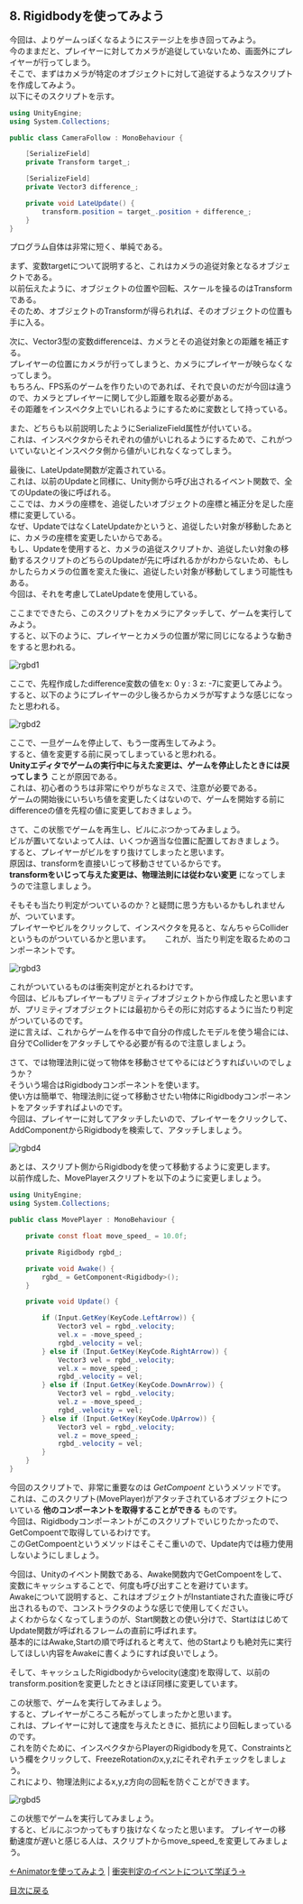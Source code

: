 ## 8. Rigidbodyを使ってみよう

今回は、よりゲームっぽくなるようにステージ上を歩き回ってみよう。  
今のままだと、プレイヤーに対してカメラが追従していないため、画面外にプレイヤーが行ってしまう。  
そこで、まずはカメラが特定のオブジェクトに対して追従するようなスクリプトを作成してみよう。  
以下にそのスクリプトを示す。  

````cs
using UnityEngine;
using System.Collections;

public class CameraFollow : MonoBehaviour {

    [SerializeField]
    private Transform target_;

    [SerializeField]
    private Vector3 difference_;

    private void LateUpdate() {
        transform.position = target_.position + difference_;
    }
}
````

プログラム自体は非常に短く、単純である。  

まず、変数targetについて説明すると、これはカメラの追従対象となるオブジェクトである。  
以前伝えたように、オブジェクトの位置や回転、スケールを操るのはTransformである。  
そのため、オブジェクトのTransformが得られれば、そのオブジェクトの位置も手に入る。  

次に、Vector3型の変数differenceは、カメラとその追従対象との距離を補正する。  
プレイヤーの位置にカメラが行ってしまうと、カメラにプレイヤーが映らなくなってしまう。  
もちろん、FPS系のゲームを作りたいのであれば、それで良いのだが今回は違うので、カメラとプレイヤーに関して少し距離を取る必要がある。  
その距離をインスペクタ上でいじれるようにするために変数として持っている。  

また、どちらも以前説明したようにSerializeField属性が付いている。  
これは、インスペクタからそれぞれの値がいじれるようにするためで、これがついていないとインスペクタ側から値がいじれなくなってしまう。  

最後に、LateUpdate関数が定義されている。  
これは、以前のUpdateと同様に、Unity側から呼び出されるイベント関数で、全てのUpdateの後に呼ばれる。  
ここでは、カメラの座標を、追従したいオブジェクトの座標と補正分を足した座標に変更している。  
なぜ、UpdateではなくLateUpdateかというと、追従したい対象が移動したあとに、カメラの座標を変更したいからである。  
もし、Updateを使用すると、カメラの追従スクリプトか、追従したい対象の移動するスクリプトのどちらのUpdateが先に呼ばれるかがわからないため、もしかしたらカメラの位置を変えた後に、追従したい対象が移動してしまう可能性もある。  
今回は、それを考慮してLateUpdateを使用している。

ここまでできたら、このスクリプトをカメラにアタッチして、ゲームを実行してみよう。  
すると、以下のように、プレイヤーとカメラの位置が常に同じになるような動きをすると思われる。  

![rgbd1](../Images/rgbd1.png)

ここで、先程作成したdifference変数の値をx: 0 y : 3 z: -7に変更してみよう。  
すると、以下のようにプレイヤーの少し後ろからカメラが写すような感じになったと思われる。  

![rgbd2](../Images/rgbd2.png)

ここで、一旦ゲームを停止して、もう一度再生してみよう。  
すると、値を変更する前に戻ってしまっていると思われる。  
**Unityエディタでゲームの実行中に与えた変更は、ゲームを停止したときには戻ってしまう** ことが原因である。  
これは、初心者のうちは非常にやりがちなミスで、注意が必要である。  
ゲームの開始後にいちいち値を変更したくはないので、ゲームを開始する前にdifferenceの値を先程の値に変更しておきましょう。　　

さて、この状態でゲームを再生し、ビルにぶつかってみましょう。  
ビルが置いてないよって人は、いくつか適当な位置に配置しておきましょう。  
すると、プレイヤーがビルをすり抜けてしまったと思います。  
原因は、transformを直接いじって移動させているからです。  
**transformをいじって与えた変更は、物理法則には従わない変更** になってしまうので注意しましょう。  

そもそも当たり判定がついているのか？と疑問に思う方もいるかもしれませんが、ついています。  
プレイヤーやビルをクリックして、インスペクタを見ると、なんちゃらColliderというものがついているかと思います。　　
これが、当たり判定を取るためのコンポーネントです。

![rgbd3](../Images/rgbd3.png)

これがついているものは衝突判定がとれるわけです。  
今回は、ビルもプレイヤーもプリミティブオブジェクトから作成したと思いますが、プリミティブオブジェクトには最初からその形に対応するように当たり判定がついているのです。  
逆に言えば、これからゲームを作る中で自分の作成したモデルを使う場合には、自分でColliderをアタッチしてやる必要が有るので注意しましょう。  

さて、では物理法則に従って物体を移動させてやるにはどうすればいいのでしょうか？  
そういう場合はRigidbodyコンポーネントを使います。  
使い方は簡単で、物理法則に従って移動させたい物体にRigidbodyコンポーネントをアタッチすればよいのです。  
今回は、プレイヤーに対してアタッチしたいので、プレイヤーをクリックして、AddComponentからRigidbodyを検索して、アタッチしましょう。  

![rgbd4](../Images/rgbd4.png)

あとは、スクリプト側からRigidbodyを使って移動するように変更します。  
以前作成した、MovePlayerスクリプトを以下のように変更しましょう。

````cs
using UnityEngine;
using System.Collections;

public class MovePlayer : MonoBehaviour {

    private const float move_speed_ = 10.0f;

    private Rigidbody rgbd_;

    private void Awake() {
        rgbd_ = GetComponent<Rigidbody>();
    }

    private void Update() {

        if (Input.GetKey(KeyCode.LeftArrow)) {
            Vector3 vel = rgbd_.velocity;
            vel.x = -move_speed_;
            rgbd_.velocity = vel;
        } else if (Input.GetKey(KeyCode.RightArrow)) {
            Vector3 vel = rgbd_.velocity;
            vel.x = move_speed_;
            rgbd_.velocity = vel;
        } else if (Input.GetKey(KeyCode.DownArrow)) {
            Vector3 vel = rgbd_.velocity;
            vel.z = -move_speed_;
            rgbd_.velocity = vel;
        } else if (Input.GetKey(KeyCode.UpArrow)) {
            Vector3 vel = rgbd_.velocity;
            vel.z = move_speed_;
            rgbd_.velocity = vel;
        }
    }
}
````

今回のスクリプトで、非常に重要なのは *GetCompoent* というメソッドです。  
これは、このスクリプト(MovePlayer)がアタッチされているオブジェクトについている **他のコンポーネントを取得することができる** ものです。  
今回は、Rigidbodyコンポーネントがこのスクリプトでいじりたかったので、GetCompoentで取得しているわけです。  
このGetCompoentというメソッドはそこそこ重いので、Update内では極力使用しないようにしましょう。  

今回は、Unityのイベント関数である、Awake関数内でGetCompoentをして、変数にキャッシュすることで、何度も呼び出すことを避けています。  
Awakeについて説明すると、これはオブジェクトがInstantiateされた直後に呼び出されるもので、コンストラクタのような感じで使用してください。  
よくわからなくなってしまうのが、Start関数との使い分けで、StartははじめてUpdate関数が呼ばれるフレームの直前に呼ばれます。  
基本的にはAwake,Startの順で呼ばれると考えて、他のStartよりも絶対先に実行してほしい内容をAwakeに書くようにすれば良いでしょう。

そして、キャッシュしたRigidbodyからvelocity(速度)を取得して、以前のtransform.positionを変更したときとほぼ同様に変更しています。  

この状態で、ゲームを実行してみましょう。  
すると、プレイヤーがころころ転がってしまったかと思います。  
これは、プレイヤーに対して速度を与えたときに、抵抗により回転しまっているのです。  
これを防ぐために、インスペクタからPlayerのRigidbodyを見て、Constraintsという欄をクリックして、FreezeRotationのx,y,zにそれぞれチェックをしましょう。  
これにより、物理法則によるx,y,z方向の回転を防ぐことができます。  

![rgbd5](../Images/rgbd5.png)

この状態でゲームを実行してみましょう。  
すると、ビルにぶつかってもすり抜けなくなったと思います。
プレイヤーの移動速度が遅いと感じる人は、スクリプトからmove_speed_を変更してみましょう。

[←Animatorを使ってみよう](./UseAnimator.md) | [衝突判定のイベントについて学ぼう→](./LearnBounds.md)

[目次に戻る](../../README.md)  
